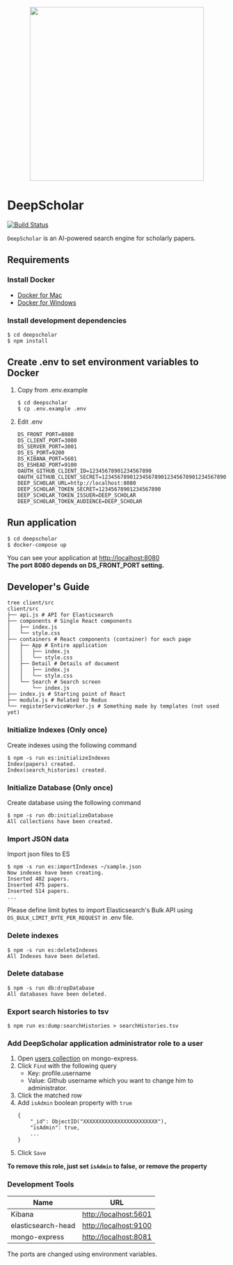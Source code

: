 <p align="center"><img src="https://github.com/paperai/deepscholar/blob/master/logo/deepscholar_logo.png" width="400"></p>

# DeepScholar

[![Build Status](https://travis-ci.org/paperai/deepscholar.svg?branch=master)](https://travis-ci.org/paperai/deepscholar)

`DeepScholar` is an AI-powered search engine for scholarly papers.

## Requirements

### Install Docker
- [Docker for Mac](https://www.docker.com/docker-mac)
- [Docker for Windows](https://www.docker.com/docker-windows)

### Install development dependencies

```
$ cd deepscholar
$ npm install
```

## Create .env to set environment variables to Docker

1. Copy from .env.example
    ```
    $ cd deepscholar
    $ cp .env.example .env
    ```

2. Edit .env  
    ```
    DS_FRONT_PORT=8080
    DS_CLIENT_PORT=3000
    DS_SERVER_PORT=3001
    DS_ES_PORT=9200
    DS_KIBANA_PORT=5601
    DS_ESHEAD_PORT=9100
    OAUTH_GITHUB_CLIENT_ID=12345678901234567890
    OAUTH_GITHUB_CLIENT_SECRET=1234567890123456789012345678901234567890
    DEEP_SCHOLAR_URL=http://localhost:8080
    DEEP_SCHOLAR_TOKEN_SECRET=12345678901234567890
    DEEP_SCHOLAR_TOKEN_ISSUER=DEEP_SCHOLAR
    DEEP_SCHOLAR_TOKEN_AUDIENCE=DEEP_SCHOLAR
    ```

## Run application

```
$ cd deepscholar
$ docker-compose up
```

You can see your application at [http://localhost:8080](http://localhost:8080)  
**The port 8080 depends on DS_FRONT_PORT setting.**

## Developer's Guide
```
tree client/src
client/src
├── api.js # API for Elasticsearch
├── components # Single React components
│   ├── index.js
│   └── style.css
├── containers # React components (container) for each page
│   ├── App # Entire application
│   │   ├── index.js
│   │   └── style.css
│   ├── Detail # Details of document
│   │   ├── index.js
│   │   └── style.css
│   └── Search # Search screen
│       └── index.js
├── index.js # Starting point of React
├── module.js # Related to Redux
└── registerServiceWorker.js # Something made by templates (not used yet)
```

### Initialize Indexes (Only once)

Create indexes using the following command
```
$ npm -s run es:initializeIndexes
Index(papers) created.
Index(search_histories) created.
```

### Initialize Database (Only once)

Create database using the following command
```
$ npm -s run db:initializeDatabase
All collections have been created.
```

### Import JSON data

Import json files to ES
```
$ npm -s run es:importIndexes ~/sample.json
Now indexes have been creating.
Inserted 482 papers.
Inserted 475 papers.
Inserted 514 papers.
...
```
    
Please define limit bytes to import Elasticsearch's Bulk API using `DS_BULK_LIMIT_BYTE_PER_REQUEST` in .env file.


### Delete indexes
```
$ npm -s run es:deleteIndexes
All Indexes have been deleted.
```

### Delete database
```
$ npm -s run db:dropDatabase
All databases have been deleted.
```

### Export search histories to tsv
```
$ npm run es:dump:searchHistories > searchHistories.tsv 
```

### Add DeepScholar application administrator role to a user  

1. Open [users collection](http://localhost:8081/db/deepscholar/users) on mongo-express.
2. Click `Find` with the following query
    - Key: profile.username
    - Value: Github username which you want to change him to administrator.
3. Click the matched row
4. Add `isAdmin` boolean property with `true`
    ```
    {
        "_id": ObjectID("XXXXXXXXXXXXXXXXXXXXXXXX"),
        "isAdmin": true,
        ...
    }
    ```
5. Click `Save`
 
**To remove this role, just set `isAdmin` to false, or remove the property**

### Development Tools

|        Name        |                      URL                       |
| ------------------ | ---------------------------------------------- |
| Kibana             | [http://localhost:5601](http://localhost:5601) |
| elasticsearch-head | [http://localhost:9100](http://localhost:9100) |
| mongo-express      | [http://localhost:8081](http://localhost:8081) |

The ports are changed using environment variables.
